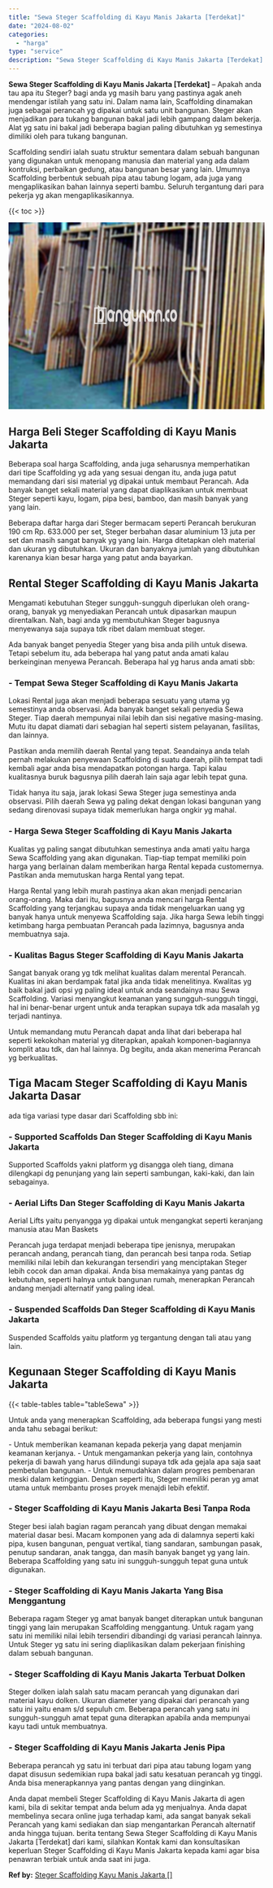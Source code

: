 ```yaml
---
title: "Sewa Steger Scaffolding di Kayu Manis Jakarta [Terdekat]"
date: "2024-08-02"
categories: 
  - "harga"
type: "service"
description: "Sewa Steger Scaffolding di Kayu Manis Jakarta [Terdekat]. Anda dapat membeli Steger Scaffolding di Kayu Manis Jakarta di agen kami, bila di sekitar tempat an..."
---
```


**Sewa Steger Scaffolding di Kayu Manis Jakarta \[Terdekat\]** – Apakah anda tau apa itu Steger? bagi anda yg masih baru yang pastinya agak aneh mendengar istilah yang satu ini. Dalam nama lain, Scaffolding dinamakan juga sebagai perancah yg dipakai untuk satu unit bangunan. Steger akan menjadikan para tukang bangunan bakal jadi lebih gampang dalam bekerja. Alat yg satu ini bakal jadi beberapa bagian paling dibutuhkan yg semestinya dimiliki oleh para tukang bangunan.

Scaffolding sendiri ialah suatu struktur sementara dalam sebuah bangunan yang digunakan untuk menopang manusia dan material yang ada dalam kontruksi, perbaikan gedung, atau bangunan besar yang lain. Umumnya Scaffolding berbentuk sebuah pipa atau tabung logam, ada juga yang mengaplikasikan bahan lainnya seperti bambu. Seluruh tergantung dari para pekerja yg akan mengaplikasikannya.

{{< toc >}}

![Sewa Steger Scaffolding di Kayu Manis Jakarta [Terdekat]](/images/sewa-scaffolding-steger-14.png)

## Harga Beli Steger Scaffolding di Kayu Manis Jakarta

Beberapa soal harga Scaffolding, anda juga seharusnya memperhatikan dari tipe Scaffolding yg ada yang sesuai dengan itu, anda juga patut memandang dari sisi material yg dipakai untuk membaut Perancah. Ada banyak banget sekali material yang dapat diaplikasikan untuk membuat Steger seperti kayu, logam, pipa besi, bamboo, dan masih banyak yang yang lain.

Beberapa daftar harga dari Steger bermacam seperti Perancah berukuran 190 cm Rp. 633.000 per set, Steger berbahan dasar aluminium 13 juta per set dan masih sangat banyak yg yang lain. Harga ditetapkan oleh material dan ukuran yg dibutuhkan. Ukuran dan banyaknya jumlah yang dibutuhkan karenanya kian besar harga yang patut anda bayarkan.

## Rental Steger Scaffolding di Kayu Manis Jakarta

Mengamati kebutuhan Steger sungguh-sungguh diperlukan oleh orang-orang, banyak yg menyediakan Perancah untuk dipasarkan maupun direntalkan. Nah, bagi anda yg membutuhkan Steger bagusnya menyewanya saja supaya tdk ribet dalam membuat steger.

Ada banyak banget penyedia Steger yang bisa anda pilih untuk disewa. Tetapi sebelum itu, ada beberapa hal yang patut anda amati kalau berkeinginan menyewa Perancah. Beberapa hal yg harus anda amati sbb:

### \- Tempat Sewa Steger Scaffolding di Kayu Manis Jakarta

Lokasi Rental juga akan menjadi beberapa sesuatu yang utama yg semestinya anda observasi. Ada banyak banget sekali penyedia Sewa Steger. Tiap daerah mempunyai nilai lebih dan sisi negative masing-masing. Mutu itu dapat diamati dari sebagian hal seperti sistem pelayanan, fasilitas, dan lainnya.

Pastikan anda memilih daerah Rental yang tepat. Seandainya anda telah pernah melakukan penyewaan Scaffolding di suatu daerah, pilih tempat tadi kembali agar anda bisa mendapatkan potongan harga. Tapi kalau kualitasnya buruk bagusnya pilih daerah lain saja agar lebih tepat guna.

Tidak hanya itu saja, jarak lokasi Sewa Steger juga semestinya anda observasi. Pilih daerah Sewa yg paling dekat dengan lokasi bangunan yang sedang direnovasi supaya tidak memerlukan harga ongkir yg mahal.

### \- Harga Sewa Steger Scaffolding di Kayu Manis Jakarta

Kualitas yg paling sangat dibutuhkan semestinya anda amati yaitu harga Sewa Scaffolding yang akan digunakan. Tiap-tiap tempat memiliki poin harga yang berlainan dalam memberikan harga Rental kepada customernya. Pastikan anda memutuskan harga Rental yang tepat.

Harga Rental yang lebih murah pastinya akan akan menjadi pencarian orang-orang. Maka dari itu, bagusnya anda mencari harga Rental Scaffolding yang terjangkau supaya anda tidak mengeluarkan uang yg banyak hanya untuk menyewa Scaffolding saja. Jika harga Sewa lebih tinggi ketimbang harga pembuatan Perancah pada lazimnya, bagusnya anda membuatnya saja.

### \- Kualitas Bagus Steger Scaffolding di Kayu Manis Jakarta

Sangat banyak orang yg tdk melihat kualitas dalam merental Perancah. Kualitas ini akan berdampak fatal jika anda tidak menelitinya. Kwalitas yg baik bakal jadi opsi yg paling ideal untuk anda seandainya mau Sewa Scaffolding. Variasi menyangkut keamanan yang sungguh-sungguh tinggi, hal ini benar-benar urgent untuk anda terapkan supaya tdk ada masalah yg terjadi nantinya.

Untuk memandang mutu Perancah dapat anda lihat dari beberapa hal seperti kekokohan material yg diterapkan, apakah komponen-bagiannya komplit atau tdk, dan hal lainnya. Dg begitu, anda akan menerima Perancah yg berkualitas.

## Tiga Macam Steger Scaffolding di Kayu Manis Jakarta Dasar

ada tiga variasi type dasar dari Scaffolding sbb ini:

### \- Supported Scaffolds Dan Steger Scaffolding di Kayu Manis Jakarta

Supported Scaffolds yakni platform yg disangga oleh tiang, dimana dilengkapi dg penunjang yang lain seperti sambungan, kaki-kaki, dan lain sebagainya.

### \- Aerial Lifts Dan Steger Scaffolding di Kayu Manis Jakarta

Aerial Lifts yaitu penyangga yg dipakai untuk mengangkat seperti keranjang manusia atau Man Baskets

Perancah juga terdapat menjadi beberapa tipe jenisnya, merupakan perancah andang, perancah tiang, dan perancah besi tanpa roda. Setiap memiliki nilai lebih dan kekurangan tersendiri yang menciptakan Steger lebih cocok dan aman dipakai. Anda bisa memakainya yang pantas dg kebutuhan, seperti halnya untuk bangunan rumah, menerapkan Perancah andang menjadi alternatif yang paling ideal.

### \- Suspended Scaffolds Dan Steger Scaffolding di Kayu Manis Jakarta

Suspended Scaffolds yaitu platform yg tergantung dengan tali atau yang lain.

## Kegunaan Steger Scaffolding di Kayu Manis Jakarta

{{< table-tables table="tableSewa" >}}

Untuk anda yang menerapkan Scaffolding, ada beberapa fungsi yang mesti anda tahu sebagai berikut:

\- Untuk memberikan keamanan kepada pekerja yang dapat menjamin keamanan kerjanya. - Untuk mengamankan pekerja yang lain, contohnya pekerja di bawah yang harus dilindungi supaya tdk ada gejala apa saja saat pembetulan bangunan. - Untuk memudahkan dalam progres pembenaran meski dalam ketinggian. Dengan seperti itu, Steger memiliki peran yg amat utama untuk membantu proses proyek menajdi lebih efektif.

### \- Steger Scaffolding di Kayu Manis Jakarta Besi Tanpa Roda

Steger besi ialah bagian ragam perancah yang dibuat dengan memakai material dasar besi. Macam komponen yang ada di dalamnya seperti kaki pipa, kusen bangunan, penguat vertikal, tiang sandaran, sambungan pasak, penutup sandaran, anak tangga, dan masih banyak banget yg yang lain. Beberapa Scaffolding yang satu ini sungguh-sungguh tepat guna untuk digunakan.

### \- Steger Scaffolding di Kayu Manis Jakarta Yang Bisa Menggantung

Beberapa ragam Steger yg amat banyak banget diterapkan untuk bangunan tinggi yang lain merupakan Scaffolding menggantung. Untuk ragam yang satu ini memiliki nilai lebih tersendiri dibandingi dg variasi perancah lainnya. Untuk Steger yg satu ini sering diaplikasikan dalam pekerjaan finishing dalam sebuah bangunan.

### \- Steger Scaffolding di Kayu Manis Jakarta Terbuat Dolken

Steger dolken ialah salah satu macam perancah yang digunakan dari material kayu dolken. Ukuran diameter yang dipakai dari perancah yang satu ini yaitu enam s/d sepuluh cm. Beberapa perancah yang satu ini sungguh-sungguh amat tepat guna diterapkan apabila anda mempunyai kayu tadi untuk membuatnya.

### \- Steger Scaffolding di Kayu Manis Jakarta Jenis Pipa

Beberapa perancah yg satu ini terbuat dari pipa atau tabung logam yang dapat disusun sedemikian rupa bakal jadi satu kesatuan perancah yg tinggi. Anda bisa menerapkannya yang pantas dengan yang diinginkan.

Anda dapat membeli Steger Scaffolding di Kayu Manis Jakarta di agen kami, bila di sekitar tempat anda belum ada yg menjualnya. Anda dapat membelinya secara online juga terhadap kami, ada sangat banyak sekali Perancah yang kami sediakan dan siap mengantarkan Perancah alternatif anda hingga tujuan. berita tentang Sewa Steger Scaffolding di Kayu Manis Jakarta \[Terdekat\] dari kami, silahkan Kontak kami dan konsultasikan keperluan Steger Scaffolding di Kayu Manis Jakarta kepada kami agar bisa penawran terbiak untuk anda saat ini juga.

**Ref by:** [Steger Scaffolding Kayu Manis Jakarta []](https://id.wikipedia.org/wiki/Steger)
